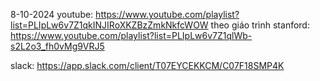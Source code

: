 
8-10-2024
youtube: https://www.youtube.com/playlist?list=PLIpLw6v7Z1qkINJIRoXKZBzZmkNkfcWOW
theo giáo trình stanford: https://www.youtube.com/playlist?list=PLIpLw6v7Z1qlWb-s2L2o3_fh0vMg9VRJ5

slack: https://app.slack.com/client/T07EYCEKKCM/C07F18SMP4K
